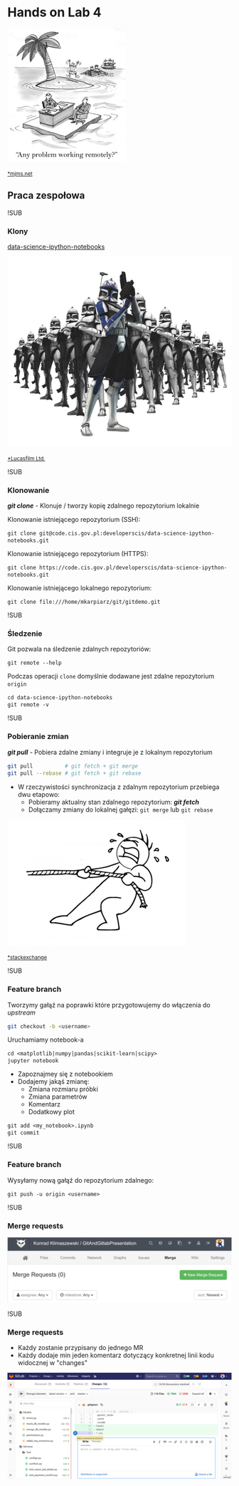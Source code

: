 # Hands on Lab 4
![remote](images/Remote.jpg)

<small>[*mjms.net](http://www.mjms.net/blog/5-tips-for-managing-remote-workers/)</small>
## Praca zespołowa

!SUB
### Klony

[data-science-ipython-notebooks](https://code.cis.gov.pl/developerscis/data-science-ipython-notebooks)

![clones](images/clones.jpg)<!-- .element width="50%" -->


<small>[*Lucasfilm Ltd.](https://www.lucasfilm.com/)</small>

!SUB
### Klonowanie

_**git clone**_ - Klonuje / tworzy kopię zdalnego repozytorium lokalnie

Klonowanie istniejącego repozytorium (SSH):

```
git clone git@code.cis.gov.pl:developerscis/data-science-ipython-notebooks.git
```

Klonowanie istniejącego repozytorium (HTTPS):

```
git clone https://code.cis.gov.pl/developerscis/data-science-ipython-notebooks.git
```

Klonowanie istniejącego lokalnego repozytorium:

```
git clone file:///home/mkarpiarz/git/gitdemo.git
```

!SUB
### Śledzenie

Git pozwala na śledzenie zdalnych repozytoriów:

```
git remote --help
```

Podczas operacji `clone` domyślnie dodawane jest zdalne repozytorium `origin`

```
cd data-science-ipython-notebooks
git remote -v
```

<!--
!SUB
### Śledzenie *upstream*

Możemy śledzić dowolną liczbę zadalnych repozytoriów

```
git remote add upstream \
  git@code.cis.gov.pl:developerscis/data-science-ipython-notebooks
git fetch upstream
git remote
git branch -a
```

![forks](images/forks.png)
-->

!SUB
### Pobieranie zmian

_**git pull**_ - Pobiera zdalne zmiany i integruje je z lokalnym repozytorium

```bash
git pull          # git fetch + git merge
git pull --rebase # git fetch + git rebase
```

* W rzeczywistości synchronizacja z zdalnym repozytorium przebiega dwu etapowo:
  * Pobieramy aktualny stan zdalnego repozytorium: _**git fetch**_
  * Dołączamy zmiany do lokalnej gałęzi: `git merge` lub `git rebase`

![pull](images/pull.jpg)

<small>[*stackexchange](https://physics.stackexchange.com/questions/133614/the-best-way-in-which-a-man-can-pull-a-train)</small>

<!--
!SUB
### Pobieranie zmian z *upstream*

- Należy zadbać aby wszystkie nasze zmiany były z-commit-owane
- Pobieramy zmiany z repozytorium *upstream* z gałęzi *master*

```bash
git pull upstream master
```

- Często lepszym rozwiązaniem jest *rebase*

```bash
git pull --rebase upstream master
```
-->

!SUB
### Feature branch

Tworzymy gałąź na poprawki które przygotowujemy do włączenia do *upstream*

```bash
git checkout -b <username>
```

Uruchamiamy notebook-a

```
cd <matplotlib|numpy|pandas|scikit-learn|scipy>
jupyter notebook
```

* Zapoznajmey się z notebookiem
* Dodajemy jakąś zmianę:
  * Zmiana rozmiaru próbki
  * Zmiana parametrów
  * Komentarz
  * Dodatkowy plot

```
git add <my_notebook>.ipynb
git commit
```

!SUB
### Feature branch

Wysyłamy nową gałąź do repozytorium zdalnego:

```
git push -u origin <username>
```

!SUB
### Merge requests

![merge request](images/merge-request.png)


!SUB
### Merge requests

* Każdy zostanie przypisany do jednego MR
* Każdy dodaje min jeden komentarz dotyczący konkretnej linii kodu widocznej w "changes"

![comments](images/comments.png)
